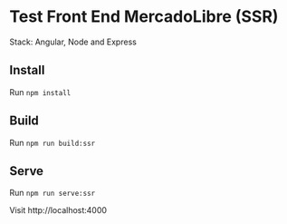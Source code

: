 # Test Front End MercadoLibre (SSR)
Stack: Angular, Node and Express

## Install

Run `npm install`

## Build

Run `npm run build:ssr`

## Serve

Run `npm run serve:ssr`

Visit http://localhost:4000